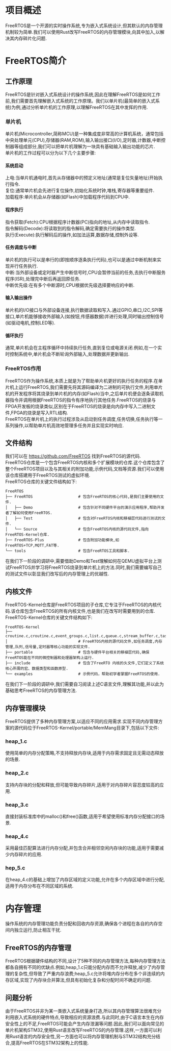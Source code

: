 # 项目概述
FreeRTOS是一个开源的实时操作系统,专为嵌入式系统设计,但其默认的内存管理机制较为简单.我们可以使用Rust改写FreeRTOS的内存管理模块,向其中加入,以解决其内存碎片化问题.<br>
# FreeRTOS简介
## 工作原理
FreeRTOS是针对嵌入式系统设计的操作系统,因此在理解FreeRTOS是如何工作前,我们需要首先理解嵌入式系统的工作原理。我们以单片机(最简单的嵌入式系统)为例,通过分析单片机的工作原理,以理解FreeRTOS在其中发挥的作用.<br>
### 单片机
单片机(Microcontroller,简称MCU)是一种集成度非常高的计算机系统，通常包括中央处理单元(CPU),存储器(RAM,ROM),输入输出接口(I/O),定时器,计数器,中断控制器等组成部分,我们可以把单片机理解为一块具有基础输入输出功能的芯片.<br>
单片机的工作过程可以分为以下几个主要步骤:<br>
#### 系统启动
上电:当单片机通电时,首先从存储器中的预定义地址(通常是复位矢量地址)开始执行指令.<br>
复位:通常单片机会先进行复位操作,初始化系统时钟,堆栈,寄存器等重要组件.<br>
加载程序:单片机会从存储器(如Flash)中加载程序代码到CPU中.<br>
#### 程序执行
指令获取(Fetch):CPU根据程序计数器(PC)指向的地址,从内存中读取指令.<br>
指令解码(Decode):将读取到的指令解码,确定需要执行的操作类型.<br>
执行(Execute):执行解码后的操作,如加法运算,数据存储,控制外设等.<br>
#### 任务调度与中断
单片机的执行可以是串行的(即按顺序逐条执行代码),也可以是通过中断机制来实现并行任务执行.<br>
中断:当外部设备或定时器产生中断信号时,CPU会暂停当前的任务,去执行中断服务程序(ISR),处理完中断后再返回原任务.<br>
中断优先级:在有多个中断源时,CPU根据优先级选择要响应的中断.<br>
#### 输入输出操作
单片机的I/O接口与外部设备连接,执行数据读取和写入.通过GPIO,串口,I2C,SPI等接口,单片机能够接收外部输入(如按钮,传感器数据)并进行处理,同时输出控制信号(如驱动电机,控制LED等).<br>
#### 循环执行
通常,单片机会在主程序循环中持续执行任务,直到复位或电源关闭.例如,在一个实时控制系统中,单片机会不断轮询外部输入,处理数据并更新输出.<br>
### FreeRTOS作用
FreeRTOS作为操作系统,本质上就是为了帮助单片机更好的执行任务的程序.在单片机上运行FreeRTOS,我们需要先将其源码编译为二进制的可执行文件,利用单片机的开发程序将其烧录到单片机的内存(如Flash)当中,之后单片机便会逐条读取机器指令并调用根据FreeRTOS的指令有序地执行其他任务.FreeRTOS的烧录与FPGA开发板的烧录类似,区别在于FreeRTOS的烧录是向内存中写入二进制文件,FPGA的烧录是写入RTL结构.<br>
FreeRTOS在单片机上的执行过程涉及从启动到任务调度,任务切换,任务执行等一系列操作,以帮助单片机高效地管理多任务并且实现实时响应.
## 文件结构
我们可以在 https://github.com/FreeRTOS 找到FreeRTOS的源代码.<br>
FreeRTOS仓库是一个包含FreeRTOS内核和多个扩展模块的仓库.这个仓库包含了整个FreeRTOS项目以及与其相关的附加功能,示例代码,文档等资源.我们可以使用该仓库搭建用于FreeRTOS测试的虚拟环境.<br>
FreeRTOS仓库的关键文件结构如下:<br>
```
FreeRTOS
├── FreeRTOS                    # 包含FreeRTOS的核心代码,是我们主要使用的文件.
│   ├── Demo                    # ​包含针对不同硬件平台的演示应用程序,帮助开发者了解如何使用FreeRTOS.
│   ├── Test                    # ​包含对FreeRTOS内核和移植层代码进行测试的文件.
│   └── Source                  # ​包含FreeRTOS内核的源代码文件,指向FreeRTOS-Kernel仓库.
├── FreeRTOS-Plus               # 包含附加功能模块,如FreeRTOS+TCP,MQTT,FAT等.
└── tools                       # 包含FreeRTOS工具和脚本.
```
在我们下一阶段的调研中,需要借助Demo和Test理解如何在QEMU虚拟平台上测试FreeRTOS并学习将FreeRTOS烧录到单片机上的方法.同时,我们需要编写自己的测试文件以彰显我们改写后的内存管理上的优越性.<br>
## 内核文件
FreeRTOS-Kernel仓库是FreeRTOS项目的子仓库,它专注于FreeRTOS的内核代码.该仓库包含FreeRTOS的所有内核文件,也是我们在改写时需要用到的仓库.<br>
FreeRTOS-Kernel仓库的关键文件结构如下:<br>
```
FreeRTOS-Kernel
├── croutine.c,croutine.c,event_groups.c,list.c,queue.c,stream_buffer.c,tasks.c,timers.c
│                               # ​FreeRTOS内核的源代码文件,如任务调度,内存管理,队列,信号量,定时器等核心功能的实现文件.
├── portable                    # 包含与硬件平台相关的移植层代码,确保FreeRTOS能在不同的微控制器和处理器架构上运行.
├── include                     # 包含了FreeRTO 内核的头文件,​它们定义了系统核心所需的宏、数据类型和函数原型.
└── examples                    # 示例代码，帮助初学者掌握FreeRTOS的使用.
```
在我们下一阶段的调研中,我们需要自习阅读上述C语言文件,理解其功能,并以此为基础思考FreeRTOS的内存管理方法.<br>
## 内存管理模块
​FreeRTOS提供了多种内存管理方案,以适应不同的应用需求.实现不同内存管理方案的源代码位于FreeRTOS-Kernel/portable/MemMang目录下,包括以下文件:<br>
### heap_1.c
使用简单的内存分配策略,不支持释放内存块,适用于内存需求固定且无需动态释放的场景.<br>
### heap_2.c
支持内存块的分配和释放,但可能导致内存碎片,适用于对内存碎片容忍度较高的应用.<br>
### heap_3.c
直接封装标准库中的malloc()和free()函数,适用于希望使用标准内存分配接口的场景.<br>
### heap_4.c
​采用最佳匹配算法进行内存分配,并包含合并相邻空闲内存块的功能,适用于需要减少内存碎片的应用.<br>
### hep_5.c
在heap_4.c的基础上增加了内存区域的定义功能,允许在多个内存区域中进行分配,适用于内存分布在不同区域的系统.<br>
# 内存管理
操作系统的内存管理功能负责分配和回收内存资源,确保各个进程在各自的内存空间内独立运行,防止相互干扰.
## FreeRTOS的内存管理
FreeRTOS根据硬件结构的不同,设计了5种不同的内存管理方法,每种内存管理方法都各自拥有不同的优缺点.例如,heap_1.c只能分配内存而不允许释放,减少了内存管理的复杂性,但导致了严重内存浪费;heap_5.c允许将堆内存分布在多个非连续的内存区域,实现了内存块合并算法,但具有初始化复杂和分配时间不确定的问题.<br>
## 问题分析
由于FreeRTOS并非为某一类嵌入式系统量身打造,所以其内存管理算法很难充分利用嵌入式系统的硬件特点,导致相应的资源浪费.与此同时,由于C语言本生在内存安全性上的不足,FreeRTOS可能会产生内存泄漏等问题.因此,我们可以面向常见的单片机架构STM32,使用Rust语言改写FreeRTOS的内存管理.这样,一方面可以利用Rust语言的内存安全性,另一方面也可以将内存管理机制与STM32结构充分结合,提高FreeRTOS在STM32架构上的性能.